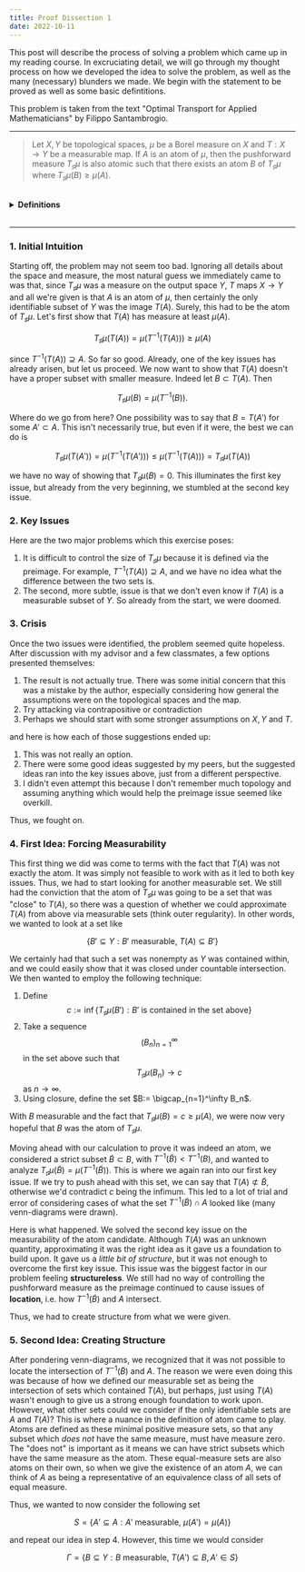 ```yaml
---
title: Proof Dissection 1
date: 2022-10-11
---
```


This post will describe the process of solving a problem which came up in my reading course. In excruciating detail, we will go through my thought process on how we developed the idea to solve the problem, as well as the many (necessary) blunders we made. We begin with the statement to be proved as well as some basic defintitions.

This problem is taken from the text "Optimal Transport for Applied Mathematicians" by Filippo Santambrogio.

---

>Let $X,Y$ be topological spaces, $\mu$ be a Borel measure on $X$ and $T:X\to Y$ be a measurable map. If $A$ is an atom of $\mu$, then the pushforward measure $T_\sharp\mu$ is also atomic such that there exists an atom $B$ of $T_\sharp\mu$ where $T_\sharp \mu(B) \ge \mu(A)$.

<br />
<details markdown="1">
  <summary><strong>Definitions</strong></summary>
<ol>
  <li>
    A measure $\mu$ is atomic if there exists a measurable set $A\subseteq X$ such that $\mu(A)>0$ and for any measurable subset $A'\subset A$ with $\mu(A')<\mu(A)$, it must be that $\mu(A')=0$.
  </li>
  
  <br>
  
  <li>
    If $T:X\to Y$, then the pushforward measure, denoted $T_\sharp\mu$ is a measure on $Y$ defined by 
    $$ 
        T_\sharp\mu(B) = \mu( T^{-1}(B)) \qquad B \subseteq Y, \hspace{2mm} B \text{ measureable.}
    $$
  </li>
  
</ol>
</details>  
<br />

---

### 1. Initial Intuition

Starting off, the problem may not seem too bad. Ignoring all details about the space and measure, the most natural guess we immediately came to was that, since $T_\sharp\mu$ was a measure on the output space $Y$, $T$ maps $X\to Y$ and all we're given is that $A$ is an atom of $\mu$, then certainly the only identifiable subset of $Y$ was the image $T(A)$. Surely, this had to be the atom of $T_\sharp\mu$. Let's first show that $T(A)$ has measure at least $\mu(A)$.

$$ T_\sharp\mu(T(A)) = \mu(T^{-1}(T(A))) \ge \mu(A)$$

since $T^{-1}(T(A)) \supseteq A$. So far so good. Already, one of the key issues has already arisen, but let us proceed. We now want to show that $T(A)$ doesn't have a proper subset with smaller measure. Indeed let $B\subset T(A)$. Then 

$$ T_\sharp\mu(B) = \mu(T^{-1}(B)).$$

Where do we go from here? One possibility was to say that $B = T(A')$ for some $A' \subset A$. This isn't necessarily true, but even if it were, the best we can do is

$$ T_\sharp\mu(T(A')) = \mu(T^{-1}(T(A'))) \le \mu(T^{-1}(T(A))) = T_\sharp\mu(T(A))$$

we have no way of showing that $T_\sharp\mu(B) = 0$. This illuminates the first key issue, but already from the very beginning, we stumbled at the second key issue.

### 2. Key Issues

Here are the two major problems which this exercise poses:

1. It is difficult to control the size of $T_\sharp\mu$ because it is defined via the preimage. For example, $T^{-1}(T(A)) \supseteq A$, and we have no idea what the difference between the two sets is.
2. The second, more subtle, issue is that we don't even know if $T(A)$ is a measurable subset of $Y$. So already from the start, we were doomed.

### 3. Crisis

Once the two issues were identified, the problem seemed quite hopeless. After discussion with my advisor and a few classmates, a few options presented themselves:

1. The result is not actually true. There was some initial concern that this was a mistake by the author, especially considering how general the assumptions were on the topological spaces and the map.
2. Try attacking via contrapositive or contradiction
3. Perhaps we should start with some stronger assumptions on $X,Y$ and $T$. 

and here is how each of those suggestions ended up:

1. This was not really an option.
2. There were some good ideas suggested by my peers, but the suggested ideas ran into the key issues above, just from a different perspective.
3. I didn't even attempt this because I don't remember much topology and assuming anything which would help the preimage issue seemed like overkill.

Thus, we fought on.

### 4. First Idea: Forcing Measurability

This first thing we did was come to terms with the fact that $T(A)$ was not exactly the atom. It was simply not feasible to work with as it led to both key issues. Thus, we had to start looking for another measurable set. We still had the conviction that the atom of $T_\sharp\mu$ was going to be a set that was "close" to $T(A)$, so there was a question of whether we could approximate $T(A)$ from above via measurable sets (think outer regularity).  In other words, we wanted to look at a set like

$$ \{ B'\subseteq Y: \text{$B'$ measurable, } T(A) \subseteq B'  \} $$

We certainly had that such a set was nonempty as $Y$ was contained within, and we could easily show that it was closed under countable intersection. We then wanted to employ the following technique:

1. Define $$c:= \inf\{T_\sharp\mu(B'):B' \text{ is contained in the set above}\}$$
2. Take a sequence $$(B_n)_{n=1}^\infty$$ in the set above such that $$T_\sharp\mu(B_n)\to c$$ as $n\to\infty$.
3. Using closure, define the set $B:= \bigcap_{n=1}^\infty B_n$.

With $B$ measurable and the fact that $T_\sharp\mu(B) = c \ge \mu(A)$, we were now very hopeful that $B$ was the atom of $T_\sharp\mu$. 

Moving ahead with our calculation to prove it was indeed an atom, we considered a strict subset $\tilde B \subset B$, with $T^{-1}(\tilde B) < T^{-1}(B)$, and wanted to analyze $T_\sharp\mu(\tilde B) = \mu(T^{-1}(\tilde B))$. This is where we again ran into our first key issue. If we try to push ahead with this set, we can say that $T(A) \not \subset \tilde B$, otherwise we'd contradict $c$ being the infimum. This led to a lot of trial and error of considering cases of what the set $T^{-1}(\tilde B) \cap A$ looked like (many venn-diagrams were drawn).

Here is what happened. We solved the second key issue on the measurability of the atom candidate. Although $T(A)$ was an unknown quantity, approximating it was the right idea as it gave us a foundation to build upon. It gave us a *little bit of structure*, but it was not enough to overcome the first key issue. This issue was the biggest factor in our problem feeling **structureless**. We still had no way of controlling the pushforward measure as the preimage continued to cause issues of **location**, i.e. how $T^{-1}(\tilde B)$ and $A$ intersect. 

Thus, we had to create structure from what we were given.

### 5. Second Idea: Creating Structure

After pondering venn-diagrams, we recognized that it was not possible to locate the intersection of $T^{-1}(\tilde B)$ and $A$. The reason we were even doing this was because of how we defined our measurable set as being the intersection of sets which contained $T(A)$, but perhaps, just using $T(A)$ wasn't enough to give us a strong enough foundation to work upon. However, what other sets could we consider if the only identifiable sets are $A$ and $T(A)$? This is where a nuance in the definition of atom came to play. Atoms are defined as these minimal positive measure sets, so that any subset which *does not* have the same measure, must have measure zero. The "does not" is important as it means we can have strict subsets which have the same measure as the atom. These equal-measure sets are also atoms on their own, so when we give the existence of an atom $A$, we can think of $A$ as being a representative of an equivalence class of all sets of equal measure. 

Thus, we wanted to now consider the following set 

$$ S = \{A'\subseteq A: A' \text{ measurable, } \mu(A') = \mu(A)\} $$

and repeat our idea in step 4. However, this time we would consider 

$$ \Gamma = \{ B\subseteq Y: B\text{ measurable, } T(A') \subseteq B, A'\in S\} $$
